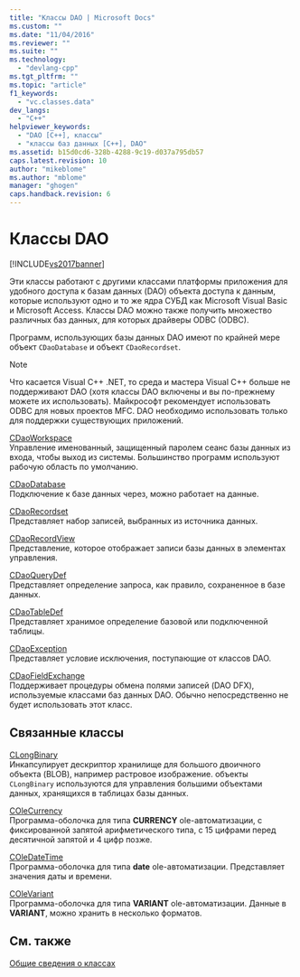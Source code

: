 ```yaml
---
title: "Классы DAO | Microsoft Docs"
ms.custom: ""
ms.date: "11/04/2016"
ms.reviewer: ""
ms.suite: ""
ms.technology: 
  - "devlang-cpp"
ms.tgt_pltfrm: ""
ms.topic: "article"
f1_keywords: 
  - "vc.classes.data"
dev_langs: 
  - "C++"
helpviewer_keywords: 
  - "DAO [C++], классы"
  - "классы баз данных [C++], DAO"
ms.assetid: b15d0cd6-328b-4288-9c19-d037a795db57
caps.latest.revision: 10
author: "mikeblome"
ms.author: "mblome"
manager: "ghogen"
caps.handback.revision: 6
---
```

# Классы DAO
[!INCLUDE[vs2017banner](../assembler/inline/includes/vs2017banner.md)]

Эти классы работают с другими классами платформы приложения для удобного доступа к базам данных \(DAO\) объекта доступа к данным, которые используют одно и то же ядра СУБД как Microsoft Visual Basic и Microsoft Access.  Классы DAO можно также получить множество различных баз данных, для которых драйверы ODBC \(ODBC\).  
  
 Программ, использующих базы данных DAO имеют по крайней мере объект `CDaoDatabase` и объект `CDaoRecordset`.  
  
> [!NOTE]
>  Что касается Visual C\+\+ .NET, то среда и мастера Visual C\+\+ больше не поддерживают DAO \(хотя классы DAO включены и вы по\-прежнему можете их использовать\).  Майкрософт рекомендует использовать ODBC для новых проектов MFC.  DAO необходимо использовать только для поддержки существующих приложений.  
  
 [CDaoWorkspace](../mfc/reference/cdaoworkspace-class.md)  
 Управление именованный, защищенный паролем сеанс базы данных из входа, чтобы выход из системы.  Большинство программ используют рабочую область по умолчанию.  
  
 [CDaoDatabase](../mfc/reference/cdaodatabase-class.md)  
 Подключение к базе данных через, можно работает на данные.  
  
 [CDaoRecordset](../mfc/reference/cdaorecordset-class.md)  
 Представляет набор записей, выбранных из источника данных.  
  
 [CDaoRecordView](../mfc/reference/cdaorecordview-class.md)  
 Представление, которое отображает записи базы данных в элементах управления.  
  
 [CDaoQueryDef](../mfc/reference/cdaoquerydef-class.md)  
 Представляет определение запроса, как правило, сохраненное в базе данных.  
  
 [CDaoTableDef](../mfc/reference/cdaotabledef-class.md)  
 Представляет хранимое определение базовой или подключенной таблицы.  
  
 [CDaoException](../mfc/reference/cdaoexception-class.md)  
 Представляет условие исключения, поступающие от классов DAO.  
  
 [CDaoFieldExchange](../mfc/reference/cdaofieldexchange-class.md)  
 Поддерживает процедуры обмена полями записей \(DAO DFX\), используемые классами баз данных DAO.  Обычно непосредственно не будет использовать этот класс.  
  
## Связанные классы  
 [CLongBinary](../mfc/reference/clongbinary-class.md)  
 Инкапсулирует дескриптор хранилище для большого двоичного объекта \(BLOB\), например растровое изображение.  объекты `CLongBinary` используются для управления большими объектами данных, хранящихся в таблицах базы данных.  
  
 [COleCurrency](../Topic/COleCurrency%20Class.md)  
 Программа\-оболочка для типа **CURRENCY** ole\-автоматизации, с фиксированной запятой арифметического типа, с 15 цифрами перед десятичной запятой и 4 цифр позже.  
  
 [COleDateTime](../atl-mfc-shared/reference/coledatetime-class.md)  
 Программа\-оболочка для типа **date** ole\-автоматизации.  Представляет значения даты и времени.  
  
 [COleVariant](../mfc/reference/colevariant-class.md)  
 Программа\-оболочка для типа **VARIANT** ole\-автоматизации.  Данные в **VARIANT**, можно хранить в несколько форматов.  
  
## См. также  
 [Общие сведения о классах](../mfc/class-library-overview.md)